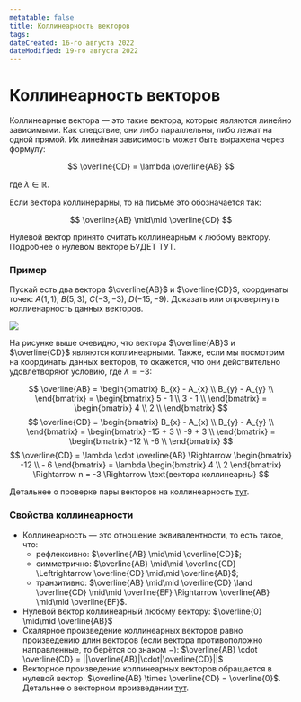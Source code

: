 ```yaml
---
metatable: false
title: Коллинеарность векторов
tags:
dateCreated: 16-го августа 2022
dateModified: 19-го августа 2022
---
```

# Коллинеарность векторов

Коллинеарные вектора — это такие вектора, которые являются линейно зависимыми. Как следствие, они либо параллельны, либо лежат на одной прямой. Их линейная зависимость может быть выражена через формулу:

$$
\overline{CD} = \lambda \overline{AB}
$$

где $\lambda \in \mathbb{R}$.

Если вектора коллинерарны, то на письме это обозначается так:

$$
\overline{AB} \mid\mid \overline{CD}
$$

Нулевой вектор принято считать коллинеарным к любому вектору. Подробнее о нулевом векторе БУДЕТ ТУТ.


### Пример

Пускай есть два вектора $\overline{AB}$ и $\overline{CD}$, координаты точек: $A(1, 1)$, $B(5, 3)$, $C(-3, -3)$, $D(-15, -9)$. Доказать или опровергнуть коллиенарность данных векторов. 

![](https://imgur.com/uKSk5Cd.png)
   
На рисунке выше очевидно, что вектора $\overline{AB}$ и $\overline{CD}$ являются коллинеарными. Также, если мы посмотрим на координаты данных векторов, то окажется, что они действительно удовлетворяют условию, где $\lambda = -3$:

$$
\overline{AB} = \begin{bmatrix}
B_{x} - A_{x} \\
B_{y} - A_{y} \\
\end{bmatrix} = \begin{bmatrix}
5 - 1 \\
3 - 1 \\
\end{bmatrix} = \begin{bmatrix}
4 \\
2 \\
\end{bmatrix}
$$
$$
\overline{CD} = \begin{bmatrix}
B_{x} - A_{x} \\
B_{y} - A_{y} \\
\end{bmatrix} = \begin{bmatrix}
-15 + 3 \\
-9 + 3 \\
\end{bmatrix} = \begin{bmatrix}
-12 \\
-6 \\
\end{bmatrix}
$$
$$
\overline{CD} = \lambda \cdot \overline{AB} \Rightarrow
\begin{bmatrix}
-12 \\ - 6
\end{bmatrix} = \lambda \begin{bmatrix}
4 \\ 2
\end{bmatrix} \Rightarrow n = -3 \Rightarrow \text{вектора коллинеарны}
$$

Детальнее о проверке пары векторов на коллинеарность [тут](%D0%9A%D1%80%D0%B8%D1%82%D0%B5%D1%80%D0%B8%D0%B8%20%D0%BA%D0%BE%D0%BB%D0%BB%D0%B8%D0%BD%D0%B5%D0%B0%D1%80%D0%BD%D0%BE%D1%81%D1%82%D0%B8%20%D0%B2%D0%B5%D0%BA%D1%82%D0%BE%D1%80%D0%BE%D0%B2.md).

### Свойства коллинеарности

- Коллинеарность — это отношение эквивалентности, то есть такое, что:
	- рефлексивно: $\overline{AB} \mid\mid \overline{CD}$;
	- симметрично: $\overline{AB} \mid\mid \overline{CD} \Leftrightarrow \overline{CD} \mid\mid \overline{AB}$;
	- транзитивно: $\overline{AB} \mid\mid \overline{CD} \land \overline{CD} \mid\mid \overline{EF} \Rightarrow \overline{AB} \mid\mid \overline{EF}$.
- Нулевой вектор коллинеарный любому вектору: $\overline{0} \mid\mid \overline{AB}$
- Скалярное произведение коллинеарных векторов равно произведению длин векторов (если вектора противоположно направленные, то берётся со знаком $-$): $\overline{AB} \cdot \overline{CD} =  ||\overline{AB}|\cdot|\overline{CD}||$
- Векторное произведение коллинеарных векторов обращается в нулевой вектор: $\overline{AB} \times \overline{CD} = \overline{0}$. Детальнее о векторном произведении [тут](%D0%92%D0%B5%D0%BA%D1%82%D0%BE%D1%80%D0%BD%D0%BE%D0%B5%20(%D0%BA%D1%80%D0%BE%D1%81%D1%81)%20%D0%BF%D1%80%D0%BE%D0%B8%D0%B7%D0%B2%D0%B5%D0%B4%D0%B5%D0%BD%D0%B8%D0%B5%20%D0%B2%D0%B5%D0%BA%D1%82%D0%BE%D1%80%D0%BE%D0%B2.md).
